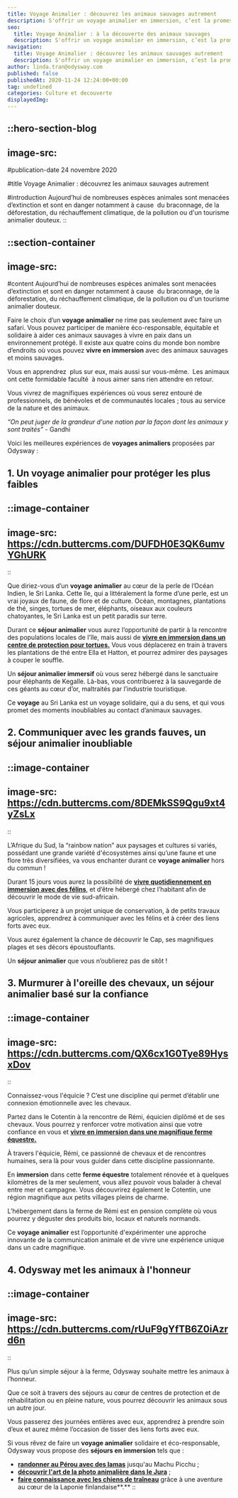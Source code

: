 ```yaml
---
title: Voyage Animalier : découvrez les animaux sauvages autrement
description: S'offrir un voyage animalier en immersion, c’est la promesse de vivre des moments uniques au contact d’animaux sauvages au grand cœur et des souvenirs à vie.
seo:
  title: Voyage Animalier : à la découverte des animaux sauvages
  description: S'offrir un voyage animalier en immersion, c’est la promesse de vivre des moments uniques au contact d’animaux sauvages au grand cœur, et des souvenirs à vie !
navigation:
  title: Voyage Animalier : découvrez les animaux sauvages autrement
  description: S'offrir un voyage animalier en immersion, c’est la promesse de vivre des moments uniques au contact d’animaux sauvages au grand cœur et des souvenirs à vie.
author: linda.tran@odysway.com
published: false
publishedAt: 2020-11-24 12:24:00+00:00
tag: undefined
categories: Culture et decouverte
displayedImg: 
---
```


::hero-section-blog
---
image-src: 
---
#publication-date
24 novembre 2020

#title
Voyage Animalier : découvrez les animaux sauvages autrement

#introduction
Aujourd’hui de nombreuses espèces animales sont menacées d’extinction et sont en danger notamment à cause  du braconnage, de la déforestation, du réchauffement climatique, de la pollution ou d'un tourisme animalier douteux.
::

::section-container
---
image-src: 
---
#content
Aujourd’hui de nombreuses espèces animales sont menacées d’extinction et sont en danger notamment à cause  du braconnage, de la déforestation, du réchauffement climatique, de la pollution ou d'un tourisme animalier douteux.

Faire le choix d’un **voyage animalier** ne rime pas seulement avec faire un safari. Vous pouvez participer de manière éco-responsable, équitable et solidaire à aider ces animaux sauvages à vivre en paix dans un environnement protégé. Il existe aux quatre coins du monde bon nombre d’endroits où vous pouvez **vivre en immersion** avec des animaux sauvages et moins sauvages.

Vous en apprendrez  plus sur eux, mais aussi sur vous-même.  Les animaux ont cette formidable faculté  à nous aimer sans rien attendre en retour.

Vous vivrez de magnifiques expériences où vous serez entouré de professionnels, de bénévoles et de communautés locales ; tous au service de la nature et des animaux.

_“On peut juger de la grandeur d'une nation par la façon dont les animaux y sont traités”_ - Gandhi

Voici les meilleures expériences de **voyages animaliers** proposées par Odysway :

## **1\. Un voyage animalier pour protéger les plus faibles**

::image-container
---
image-src: https://cdn.buttercms.com/DUFDH0E3QK6umvYGhURK
---
::

Que diriez-vous d’un **voyage animalier** au cœur de la perle de l’Océan Indien, le Sri Lanka. Cette île, qui a littéralement la forme d’une perle, est un vrai joyaux de faune, de flore et de culture. Océan, montagnes, plantations de thé, singes, tortues de mer, éléphants, oiseaux aux couleurs chatoyantes, le Sri Lanka est un petit paradis sur terre.

Durant ce **séjour animalier** vous aurez l’opportunité de partir à la rencontre des populations locales de l'île, mais aussi de [**vivre en immersion dans un centre de protection pour tortues.**](https://odysway.com/voyages/protection-animaux-sri-lanka?utm_source=SEO&utm_medium=BlogPost&utm_campaign=voyageanimalier) Vous vous déplacerez en train à travers les plantations de thé entre Ella et Hatton, et pourrez admirer des paysages à couper le souffle.

Un **séjour animalier immersif** où vous serez hébergé dans le sanctuaire pour éléphants de Kegalle. Là-bas, vous contribuerez à la sauvegarde de ces géants au cœur d’or, maltraités par l’industrie touristique.

Ce **voyage** au Sri Lanka est un voyage solidaire, qui a du sens, et qui vous promet des moments inoubliables au contact d’animaux sauvages.

## 2\. Communiquer avec les grands fauves, un séjour animalier inoubliable

::image-container
---
image-src: https://cdn.buttercms.com/8DEMkSS9Qgu9xt4yZsLx
---
::

L’Afrique du Sud, la “rainbow nation” aux paysages et cultures si variés, possédant une grande variété d'écosystèmes ainsi qu’une faune et une flore très diversifiées, va vous enchanter durant ce **voyage animalier** hors du commun !

Durant 15 jours vous aurez la possibilité de [**vivre quotidiennement en immersion avec des félins**](https://odysway.com/voyages/felins-afrique-du-sud?utm_source=SEO&utm_medium=BlogPost&utm_campaign=voyageanimalier), et d’être hébergé chez l’habitant afin de découvrir le mode de vie sud-africain.

Vous participerez à un projet unique de conservation, à de petits travaux agricoles, apprendrez à communiquer avec les félins et à créer des liens forts avec eux.

Vous aurez également la chance de découvrir le Cap, ses magnifiques plages et ses décors époustouflants.

Un **séjour animalier** que vous n’oublierez pas de sitôt !

## 3\. Murmurer à l'oreille des chevaux, un séjour animalier basé sur la confiance

::image-container
---
image-src: https://cdn.buttercms.com/QX6cx1G0Tye89HysxDov
---
::

Connaissez-vous l'équicie ? C’est une discipline qui permet d’établir une connexion émotionnelle avec les chevaux.

Partez dans le Cotentin à la rencontre de Rémi, équicien diplômé et de ses chevaux. Vous pourrez y renforcer votre motivation ainsi que votre confiance en vous et [**vivre en immersion dans une magnifique ferme équestre.**](https://odysway.com/voyages/equicie-cheval-cotentin-normandie?utm_source=SEO&utm_medium=BlogPost&utm_campaign=voyageanimalier)

À travers l'équicie, Rémi, ce passionné de chevaux et de rencontres humaines, sera là pour vous guider dans cette discipline passionnante.

En **immersion** dans cette **ferme équestre** totalement rénovée et à quelques kilomètres de la mer seulement, vous allez pouvoir vous balader à cheval entre mer et campagne. Vous découvrirez également le Cotentin, une région magnifique aux petits villages pleins de charme.

L’hébergement dans la ferme de Rémi est en pension complète où vous pourrez y déguster des produits bio, locaux et naturels normands.

Ce **voyage animalier** est l’opportunité d'expérimenter une approche innovante de la communication animale et de vivre une expérience unique dans un cadre magnifique.

## 4\. Odysway met les animaux à l'honneur

::image-container
---
image-src: https://cdn.buttercms.com/rUuF9gYfTB6Z0iAzrd6n
---
::

Plus qu’un simple séjour à la ferme, Odysway souhaite mettre les animaux à l’honneur.

Que ce soit à travers des séjours au cœur de centres de protection et de réhabilitation ou en pleine nature, vous pourrez découvrir les animaux sous un autre jour.

Vous passerez des journées entières avec eux, apprendrez à prendre soin d’eux et aurez même l’occasion de tisser des liens forts avec eux.

Si vous rêvez de faire un **voyage animalier** solidaire et éco-responsable, Odysway vous propose des **séjours en immersion** tels que : 

*   [**randonner au Pérou avec des lamas**](https://odysway.com/voyages/trek-lamas-perou?utm_source=SEO&utm_medium=BlogPost&utm_campaign=voyageanimalier) jusqu'au Machu Picchu ;
*   [**découvrir l'art de la photo animalière dans le Jura**](https://odysway.com/voyages/decouvrez-photo-animaliere-jura?utm_source=SEO&utm_medium=BlogPost&utm_campaign=voyageanimalier) ;
*   [**faire connaissance avec les chiens de traîneau**](https://odysway.com/voyages/voyage-hiver-laponie-finlande?utm_source=SEO&utm_medium=BlogPost&utm_campaign=voyageanimalier) grâce à une aventure au cœur de la Laponie finlandaise**.**
::
